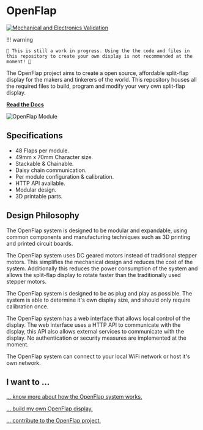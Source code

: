 # OpenFlap

[![Mechanical and Electronics Validation](https://github.com/ToonVanEyck/OpenFlap/actions/workflows/ecad_mcad_ci.yml/badge.svg)](https://github.com/ToonVanEyck/OpenFlap/actions/workflows/ecad_mcad_ci.yml)

!!! warning

    🚨 This is still a work in progress. Using the the code and files in this repository to create your own display is not recommended at the moment! 🚨

The OpenFlap project aims to create a open source, affordable split-flap display for the makers and tinkerers of the world.
This repository houses all the required files to build, program and modify your very own split-flap display. 

[**Read the Docs**](https://toonvaneyck.github.io/OpenFlap/)

![OpenFlap Module](docs/images/OpenFlap.gif)

## Specifications

- 48 Flaps per module.
- 49mm x 70mm Character size.
- Stackable & Chainable.
- Daisy chain communication.
- Per module configuration & calibration.
- HTTP API available.
- Modular design.
- 3D printable parts.

## Design Philosophy

The OpenFlap system is designed to be modular and expandable, using common components and manufacturing techniques such as 3D printing and printed circuit boards.

The OpenFlap system uses DC geared motors instead of traditional stepper motors. This simplifies the mechanical design and reduces the cost of the system. Additionally this reduces the power consumption of the system and allows the split-flap display to rotate faster than the traditionally used stepper motors. 

The OpenFlap system is designed to be as plug and play as possible. The system is able to determine it's own display size, and should only require calibration once.

The OpenFlap system has a web interface that allows local control of the display. The web interface uses a HTTP API to communicate with the display, this API also allows external services to communicate with the display. No authentication or security measures are implemented at the moment.

The OpenFlap system can connect to your local WiFi network or host it's own network.

## I want to ...

[... know more about how the OpenFlap system works.](docs/architecture.md)

[... build my own OpenFlap display.](todo)

[... contribute to the OpenFlap project.](docs/developing.md)
